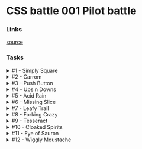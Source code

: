 # CSS battle 001 Pilot battle

### Links
[source](https://cssbattle.dev/battle/1)

### Tasks

<details>
  <summary>#1 - Simply Square</summary>

  [Task](https://cssbattle.dev/play/1)

    <div></div>
    <style>
      div {
        margin: -8px;
        width: 200px;
        height: 200px;
        background: #b5e0ba;
        box-shadow: 0 0 0 200px #5d3a3a;
      }
    </style>

</details>

<details>
  <summary>#2 - Carrom</summary>

  [Task](https://cssbattle.dev/play/2)

    <div></div><div></div><div></div><div></div>
    <style>
      body {
        margin: 0;
        background: #62374e;
      }
      div {
        margin: 50px;
        float: left;
        width: 50px;
        height: 50px;
        background: #fdc57b;
      }
      div:nth-of-type(2n + 1) {
        margin-right: 150px;
      }
    </style>

</details>

<details>
  <summary>#3 - Push Button</summary>

  [Task](https://cssbattle.dev/play/3)

    <div><div>
    <style>
      body {
        margin: 0;
        padding: 75px 50px;
        background: #6592CF;
      }
      div {
        height: 150px;
        background: #243D83;
      }
      div div {
        margin: 0 75px;
        border: solid 50px #243D83;
        box-shadow: 0 0 0 50px #6592CF;
        border-radius: 50%;
        width: 50px;
        height: 50px;
        background: #EEB850;
      }
    </style>

</details>

<details>
  <summary>#4 - Ups n Downs</summary>

  [Task](https://cssbattle.dev/play/4)

    <div></div><div></div><div></div><div></div><div></div><div>
    <style>
      body {
        margin: 0;
        background: #62306D;
        padding: 50px;
      }
      div {
        float: left;
        width: 100px;
        height: 100px;
      }
      div:nth-of-type(2n) {
        background: #F7EC7D;
        border-radius: 50% 50% 0 0;
      }
      div:nth-of-type(2n + 4) {
        transform: rotate(180deg);
      }
    </style>

</details>

<details>
  <summary>#5 - Acid Rain</summary>

  [Task](https://cssbattle.dev/play/5)

    <div></div><div></div><div></div>
    <style>
      body {
        margin: 0;
        background: #0B2429;
        position: relative;
      }
      div {
        position: absolute;
        right: 80px;
        top: 30px;
        width: 120px;
        height: 120px;
        background: #F3AC3C;
        border-radius: 50% 50% 50% 0;
      }
      div + div {
        right: 140px;
        top: 90px;
        transform: rotate(0.5turn);
      }
      div + div + div {
        right: 200px;
        top: 150px;
      }
      div:nth-of-type(2n) {
        background: #998235;
      }
    </style>

</details>

<details>
  <summary>#6 - Missing Slice</summary>

  [Task](https://cssbattle.dev/play/6)

    <div class=a></div><div class=b></div><div class=c></div>
    <style>
      body {
        margin: 0;
        background: #E3516E;
        padding: 50px 100px;
      }
      div {
        width: 100px;
        height: 100px;
        background: #dd6b4d;
        float: left;
      }
      .a {
        background: #51B5A9;
        border-radius: 100% 0 0 0;
      }
      .b {
        background: #FADE8B;
        border-radius: 0 100% 0 0;
      }
      .c {
        background: #F7F3D7;
        border-radius: 0 0 0 100%;
      }
    </style>

</details>

<details>
  <summary>#7 - Leafy Trail</summary>

  [Task](https://cssbattle.dev/play/7)

    <div class=a></div><div class=b></div><div class=c></div>
    <style>
      body {
        margin: 0;
        background: #E3516E;
        padding: 50px 100px;
      }
      div {
        width: 100px;
        height: 100px;
        background: #dd6b4d;
        float: left;
      }
      .a {
        background: #51B5A9;
        border-radius: 100% 0 0 0;
      }
      .b {
        background: #FADE8B;
        border-radius: 0 100% 0 0;
      }
      .c {
        background: #F7F3D7;
        border-radius: 0 0 0 100%;
      }
    </style>

</details>

<details>
  <summary>#8 - Forking Crazy</summary>

  [Task](https://cssbattle.dev/play/8)

    <div class="bg">
      <div class="upward-circle"></div>
      <div class="upward-circle left-margin"></div>
      <div class="upward-circle left-margin"></div>
      <div class="upward-circle left-margin"></div>
    </div>
    <div id="striped"></div>
    <div class="bg darker">
      <div class="downward-circle left-margin"></div>
      <div class="downward-circle left-margin"></div>
      <div class="downward-circle left-margin"></div>
    </div>
    <div id="bottom"></div>
    <div id="stick"></div>

    <style>
      body {
        padding: 42px 122px 0;
        background: #6592CF;
      }
      .bg {
        font-size: 0;
        width: 140px;
        height: 20px;
      }
      .darker {
        background: #060F55;
      }
      .left-margin {
        margin-left: 20px;
      }
      #striped {
        width: 140px;
        height: 70px;
        background: repeating-linear-gradient(
          to right,
          #060F55 0px,
          #060F55 20px,
          #6592CF 20px,
          #6592CF 40px);
      }
      #bottom {
        width: 140px;
        height: 90px;
        background: #060F55;
        border-radius: 0 0 100px 100px;
      }
      .upward-circle {
        width: 20px;
        height: 20px;
        background: #060F55;
        border-radius: 20px 20px 0 0;
        display: inline-block;
      }
      .downward-circle {
        width: 20px;
        height: 20px;
        background: #6592CF;
        border-radius: 0 0 20px 20px;
        display: inline-block;
      }
      #stick {
        width: 20px;
        height: 60px;
        z-index: 1;
        position: relative;
        top: -10px;
        background: #060F55;
        margin-left: 60px;
      }
    </style>

</details>

<details>
  <summary>#9 - Tesseract</summary>

  [Task](https://cssbattle.dev/play/9)

    <p a><p b><p c>
    <style>
      * {
        margin: 0;
        position: absolute
      }
      body {
        background: #222730
      }
      p {
        background:#4CAAB3;
        height:150;
      }
      [a] {
        width: 400;
        top: 75;
      }
      [b] {
        width: 150;
        transform: rotate(45deg);
        margin: 75+125;box-shadow:0+0+0+50px#222730;
      }
      [c] {
        height:50;
        width:50;
        background:#393E46;
        border-radius:50%;
        margin:125+175;
      }
    </style>

</details>

<details>
  <summary>#10 - Cloaked Spirits</summary>

  [Task](https://cssbattle.dev/play/10)

    <p a><i></i></p><p b><i></i></p><p a><i></i></p>
    <style>	
      body {
        margin: 0 50;
        background: #62306D
      }
      p {
        display: inline-block;
        width: 100;
        height: 100;
        background: #F7EC7D;
      }
      i {
        display: block;
        width: 60;
        height: 60;
        background: #E38F66;
        border: solid 20px #AA445F;
        border-radius: 50%;
        margin-top: -50
      }
      [a]{
        margin-top: 200
      }
      [b]{
        height: 200
      }
      [b] > i {
        background: #AA445F;
        border: solid 20px #E38F66;
      }
    </style>

</details>

<details>
  <summary>#11 - Eye of Sauron</summary>

  [Task](https://cssbattle.dev/play/11)

    <div id="l"></div><div id="c"></div><div id="r"></div>
    <style>
      body {
        background: #191210;
        position: relative;
        margin: 0
      }
      div {
        position: absolute;
      }
      #c {
        top: 100;
        left: 150;
        width: 50;
        height: 50;
        background: #84271C;
        border-radius: 50%;
        border: solid #191210 25px;
        box-shadow: 0px 0px 0px 20px #ECA03D;
      }
      #l, #r {
        width: 60;
        height: 30;
        border-radius: 50px 50px 0 0;
        border: solid #ECA03D 20px;
        border-bottom: 0;
      }
      #l {
        top: 150;
        transform: rotate(180deg);
        left: 50;
      }
      #r {
        top: 100;
        left: 250;
      }
    </style>

</details>

<details>
  <summary>#12 - Wiggly Moustache</summary>

  [Task](https://cssbattle.dev/play/12)

    <div id="l"></div>
    <div id="c"></div>
    <div id="r"></div>
    <style>
      *{
        background: #F5D6B4;
        position: fixed;
      }
      #l, #r, #c{
        width: 60px;
        height: 30px;
        border: 20px solid #D86F45;
      }
      #l, #r{
        border-radius: 0 0 50px 50px;
        border-top: 0;
      }
      #l{
        margin: 142px 0 0 62px;
      }
      #r{
        margin: 142px 0 0 222px;
      }
      #c{
        margin: 92px 0 0 142px;
        border-radius: 50px 50px 0 0;
        border-bottom: 0;
      }
      #l:before, #r:after{
        content: "";
        width: 20px;
        height: 10px;
        position: absolute;
        background: #D86F45;
        border-radius: 20px 20px 0 0;
        top: -10px;
      }
      #l:before{
        left: -20px;
      }
      #r:after{
        left: 60px;
      }
    </style>

</details>
